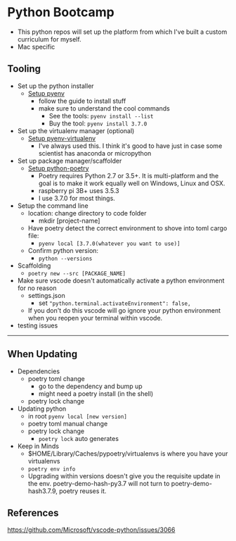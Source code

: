 # Python Bootcamp

* This python repos will set up the platform from which I've built a custom curriculum for myself.
* Mac specific

## Tooling

* Set up the python installer
  * [Setup pyenv](https://github.com/pyenv/pyenv#homebrew-in-macos)
    * follow the guide to install stuff
    * make sure to understand the cool commands
      * See the tools: `pyenv install --list`
      * Buy the tool: `pyenv install 3.7.0`
* Set up the virtualenv manager (optional)
  * [Setup pyenv-virtualenv](https://github.com/pyenv/pyenv-virtualenv)
    * I've always used this. I think it's good to have just in case some scientist has anaconda or micropython
* Set up package manager/scaffolder
  * [Setup python-poetry](https://python-poetry.org/docs/#osx--linux--bashonwindows-install-instructions)
    * Poetry requires Python 2.7 or 3.5+. It is multi-platform and the goal is to make it work equally well on Windows, Linux and OSX.
    * raspberry pi 3B+ uses 3.5.3
    * I use 3.7.0 for most things.
* Setup the command line
  * location: change directory to code folder
    * mkdir [project-name]
  * Have poetry detect the correct environment to shove into toml cargo file:
    * `pyenv local [3.7.0(whatever you want to use)]`
  * Confirm python version:
    * `python --versions`
* Scaffolding
  * `poetry new --src [PACKAGE_NAME]`
* Make sure vscode doesn't automatically activate a python environment for no reason
  * settings.json
    * set `"python.terminal.activateEnvironment": false,`
  * If you don't do this vscode will go ignore your python environment when you reopen your terminal within vscode.
* testing issues
---

## When Updating

* Dependencies
  * poetry toml change
    * go to the dependency and bump up
    * might need a poetry install (in the shell)
  * poetry lock change
* Updating python
  * in root `pyenv local [new version]`
  * poetry toml manual change
  * poetry lock change
    * `poetry lock` auto generates
* Keep in Minds
  * $HOME/Library/Caches/pypoetry/virtualenvs is where you have your virtualenvs
  * `poetry env info`
  * Upgrading within versions doesn't give you the requisite update in the env. poetry-demo-hash-py3.7 will not turn to poetry-demo-hash3.7.9, poetry reuses it.
  
## References

<https://github.com/Microsoft/vscode-python/issues/3066>

